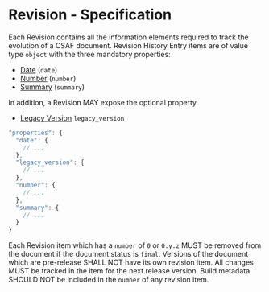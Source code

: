 # Revision - Specification

Each Revision contains all the information elements required to track the evolution of a CSAF document.
Revision History Entry items are of value type `object` with the three mandatory properties:

* [Date](document/tracking/revision_history/revision/date-spec.en.md) (`date`)
* [Number](document/tracking/revision_history/revision/number-spec.en.md) (`number`)
* [Summary](document/tracking/revision_history/revision/summary-spec.en.md) (`summary`)

In addition, a Revision MAY expose the optional property

* [Legacy Version](document/tracking/revision_history/revision/legacy_version-spec.en.md) `legacy_version`

```javascript
"properties": {
  "date": {
    // ...
  },
  "legacy_version": {
    // ...
  },
  "number": {
    // ...
  },
  "summary": {
    // ...
  }
}
```

Each Revision item which has a `number` of `0` or `0.y.z` MUST be removed from the document if the document status is
`final`. Versions of the document which are pre-release SHALL NOT have its own revision item. All changes MUST be tracked in the item for the next release version. Build metadata SHOULD NOT be included in the `number` of any revision item.
